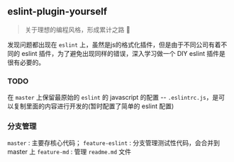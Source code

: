 ## eslint-plugin-yourself

> 关于理想的编程风格，形成累计之路 🛫

发现问题都出现在 `eslint` 上，虽然是js的格式化插件，但是由于不同公司有着不同的 eslint 插件，为了避免出现同样的错误，深入学习做一个 DIY eslint 插件是很有必要的。

### TODO
在 `master` 上保留最原始的 `eslint` 的 javascript 的配置 -- `.eslintrc.js`，是可以复制里面的内容进行开发的(暂时配置了简单的 eslint 配置)


### 分支管理

`master` : 主要存核心代码；
`feature-eslint` : 分支管理测试性代码，会合并到 master 上
`feature-md` : 管理 `readme.md` 文件